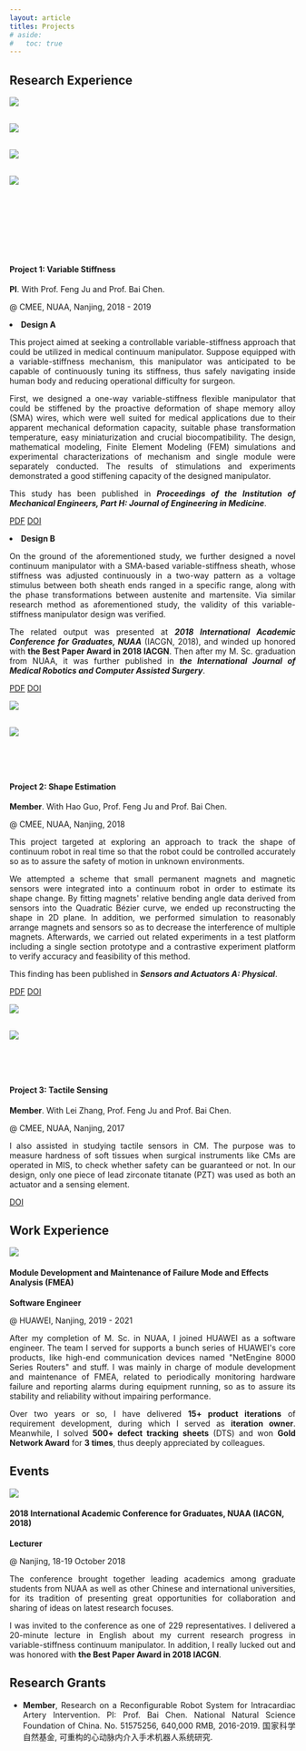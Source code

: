```yaml
---
layout: article
titles: Projects
# aside:
#   toc: true
---
```


## Research Experience
<div class="item">
  <div class="item__image">
    <img class="image image--xl shadow" src="/assets/projects/research experience- variable-stiffness manipulator.png" style="margin-bottom: 30px;"/><br>
    <img class="image image--xl shadow" src="/assets/projects/research experience- one-way  variable-stiffness mechanism.png" style="margin-bottom: 30px;"/><br>
    <img class="image image--xl shadow" src="/assets/projects/research experience- lab visitation.png" style="margin-bottom: 30px;"/><br>
    <img class="image image--xl shadow" src="/assets/projects/research experience- two-way variable-stiffness method.png" style="margin-bottom: 120px;"/>
  </div>
  <div class="item__content">
    <div class="item__header">
      <h4>Project 1: Variable Stiffness</h4>
    </div>
    <div class="item__description">
      <p><b>PI</b>. With Prof. Feng Ju and Prof. Bai Chen. </p>
      <p>@ CMEE, NUAA, Nanjing, 2018 - 2019</p>
      <p><li><b>Design A</b></li></p>
      <p style ="text-align:justify;">This project aimed at seeking a controllable variable-stiffness approach that could be utilized in medical continuum manipulator. Suppose equipped with a variable-stiffness mechanism, this manipulator was anticipated to be capable of continuously tuning its stiffness, thus safely navigating inside human body and reducing operational difficulty for surgeon.</p>
      <p style ="text-align:justify;">First, we designed a one-way variable-stiffness flexible manipulator that could be stiffened by the proactive deformation of shape memory alloy (SMA) wires, which were well suited for medical applications due to their apparent mechanical deformation capacity, suitable phase transformation temperature, easy miniaturization and crucial biocompatibility. The design, mathematical modeling, Finite Element Modeling (FEM) simulations and experimental characterizations of mechanism and single module were separately conducted. The results of stimulations and experiments demonstrated a good stiffening capacity of the designed manipulator.</p>
      <p style ="text-align:justify;">This study has been published in <b><i>Proceedings of the Institution of Mechanical Engineers, Part H: Journal of Engineering in Medicine</i></b>.</p>
      <p>
        <a class="button button--secondary button--pill" href="https://www.researchgate.net/publication/327967109_A_novel_variable-stiffness_flexible_manipulator_actuated_by_shape_memory_alloy_for_minimally_invasive_surgery" target="_blank" rel="noopener noreferrer">PDF</a>
        <a class="button button--secondary button--pill" href="https://journals.sagepub.com/doi/full/10.1177/0954411918802922" target="_blank" rel="noopener noreferrer">DOI</a>
      </p>
      <p><li><b>Design B</b></li></p>
      <p style ="text-align:justify;">On the ground of the aforementioned study, we further designed a novel continuum manipulator with a SMA-based variable-stiffness sheath, whose stiffness was adjusted continuously in a two-way pattern as a voltage stimulus between both sheath ends ranged in a specific range, along with the phase transformations between austenite and martensite. Via similar research method as aforementioned study, the validity of this variable-stiffness manipulator design was verified.</p>
      <p style ="text-align:justify;">The related output was presented at <b><i>2018 International Academic Conference for Graduates, NUAA</i></b> (IACGN, 2018), and winded up honored with <b>the Best Paper Award in 2018 IACGN</b>. Then after my M. Sc. graduation from NUAA, it was further published in <b><i>the International Journal of Medical Robotics and Computer Assisted Surgery</i></b>.</p>
      <p>
        <a class="button button--secondary button--pill" href="https://www.researchgate.net/publication/338682676_A_variable-stiffness_continuum_manipulators_by_a_SMA-based_sheath_in_minimally_invasive_surgery" target="_blank" rel="noopener noreferrer">PDF</a>
        <a class="button button--secondary button--pill" href="https://onlinelibrary.wiley.com/doi/pdf/10.1002/rcs.2081" target="_blank" rel="noopener noreferrer">DOI</a>
      </p>
    </div>
  </div>
</div>
<div class="item">
  <div class="item__image">
    <img class="image image--xl shadow" src="/assets/projects/research experience- concept design of shape estimation-1.png"  style="margin-bottom: 30px;"/><br>
    <img class="image image--xl shadow" src="/assets/projects/research experience- concept design of shape estimation-2.png" style="margin-bottom: 60px;"/>
  </div>
  <div class="item__content">
    <div class="item__header">
      <h4>Project 2: Shape Estimation</h4>
    </div>
    <div class="item__description">
      <p><b>Member</b>. With Hao Guo, Prof. Feng Ju and Prof. Bai Chen. </p>
      <p>@ CMEE, NUAA, Nanjing, 2018</p>
      <p style ="text-align:justify;">This project targeted at exploring an approach to track the shape of continuum robot in real time so that the robot could be controlled accurately so as to assure the safety of motion in unknown environments.</p>
      <p style ="text-align:justify;">We attempted a scheme that small permanent magnets and magnetic sensors were integrated into a continuum robot in order to estimate its shape change. By fitting magnets' relative bending angle data derived from sensors into the Quadratic Bézier curve, we ended up reconstructing the shape in 2D plane. In addition, we performed simulation to reasonably arrange magnets and sensors so as to decrease the interference of multiple magnets. Afterwards, we carried out related experiments in a test platform including a single section prototype and a contrastive experiment platform to verify accuracy and feasibility of this method.</p>
      <p>This finding has been published in <b><i>Sensors and Actuators A: Physical</i></b>.</p>
      <p>
        <a class="button button--secondary button--pill" href="https://www.researchgate.net/publication/329054147_Continuum_Robot_Shape_Estimation_Using_Permanent_Magnets_and_Magnetic_Sensors" target="_blank" rel="noopener noreferrer">PDF</a>
        <a class="button button--secondary button--pill" href="https://doi.org/10.1016/j.sna.2018.11.030" target="_blank" rel="noopener noreferrer">DOI</a>
      </p>
    </div>
  </div>
</div>
<div class="item">
  <div class="item__image">
    <img class="image image--xl shadow" src="/assets/projects/research experience- design of tactile sensor.png"  style="margin-bottom: 30px;"/><br>
    <img class="image image--xl shadow" src="/assets/projects/research experience- tactile sensor experiment platform.png" style="margin-bottom: 60px;"/>
  </div>
  <div class="item__content">
    <div class="item__header">
      <h4>Project 3: Tactile Sensing</h4>
    </div>
    <div class="item__description">
      <p><b>Member</b>. With Lei Zhang, Prof. Feng Ju and Prof. Bai Chen. </p>
      <p>@ CMEE, NUAA, Nanjing, 2017</p>
      <p style ="text-align:justify;">I also assisted in studying tactile sensors in CM. The purpose was to measure hardness of soft tissues when surgical instruments like CMs are operated in MIS, to check whether safety can be guaranteed or not. In our design, only one piece of lead zirconate titanate (PZT) was used as both an actuator and a sensing element.</p>
      <p>
        <a class="button button--secondary button--pill" href="https://doi.org/10.1016/j.sna.2017.09.012" target="_blank" rel="noopener noreferrer">DOI</a>
      </p>
    </div>
  </div>
</div>

## Work Experience
<div class="item">
  <div class="item__image">
    <img class="image image--xl shadow" src="/assets/projects/work experience- NE8000 series.png"/>
  </div>
  <div class="item__content">
    <div class="item__header">
      <h4>Module Development and Maintenance of Failure Mode and Effects Analysis (FMEA)</h4>
    </div>
    <div class="item__description">
      <p><b>Software Engineer</b></p>
      <p>@ HUAWEI, Nanjing, 2019 - 2021</p>
      <p style ="text-align:justify;">After my completion of M. Sc. in NUAA, I joined HUAWEI as a software engineer. The team I served for supports a bunch series of HUAWEI's core products, like high-end communication devices named "NetEngine 8000 Series Routers" and stuff. I was mainly in charge of module development and maintenance of FMEA, related to periodically monitoring hardware failure and reporting alarms during equipment running, so as to assure its stability and reliability without impairing performance.</p>
      <p style ="text-align:justify;">Over two years or so, I have delivered <b>15+ product iterations</b> of requirement development, during which I served as <b>iteration owner</b>. Meanwhile, I solved <b>500+ defect tracking sheets</b> (DTS) and won <b>Gold Network Award</b> for <b>3 times</b>, thus deeply appreciated by colleagues.</p>
    </div>
  </div>
</div>

## Events
<div class="item">
  <div class="item__image">
    <img class="image image--xl shadow" src="/assets/projects/events-IACGN 2018.png"/>
  </div>
  <div class="item__content">
    <div class="item__header">
      <h4 style="text-align:left">2018 International Academic Conference for Graduates, NUAA (IACGN, 2018)</h4>
    </div>
    <div class="item__description">
      <p><b>Lecturer</b></p>
      <p>@ Nanjing, 18-19 October 2018</p>
      <p style ="text-align:justify;">The conference brought together leading academics among graduate students from NUAA as well as other Chinese and international universities, for its tradition of presenting great opportunities for collaboration and sharing of ideas on latest research focuses. </p>
      <p style ="text-align:justify;">I was invited to the conference as one of 229 representatives. I delivered a 20-minute lecture in English about my current research progress in variable-stiffness continuum manipulator. In addition, I really lucked out and was honored with <b>the Best Paper Award in 2018 IACGN</b>.</p>
    </div>
  </div>
</div>

## Research Grants
- <p style ="text-align:justify;"><b>Member</b>, Research on a Reconfigurable Robot System for Intracardiac Artery Intervention. PI: Prof. Bai Chen. National Natural Science Foundation of China. No. 51575256, 640,000 RMB, 2016-2019. 国家科学自然基金, 可重构的心动脉内介入手术机器人系统研究.</p>
